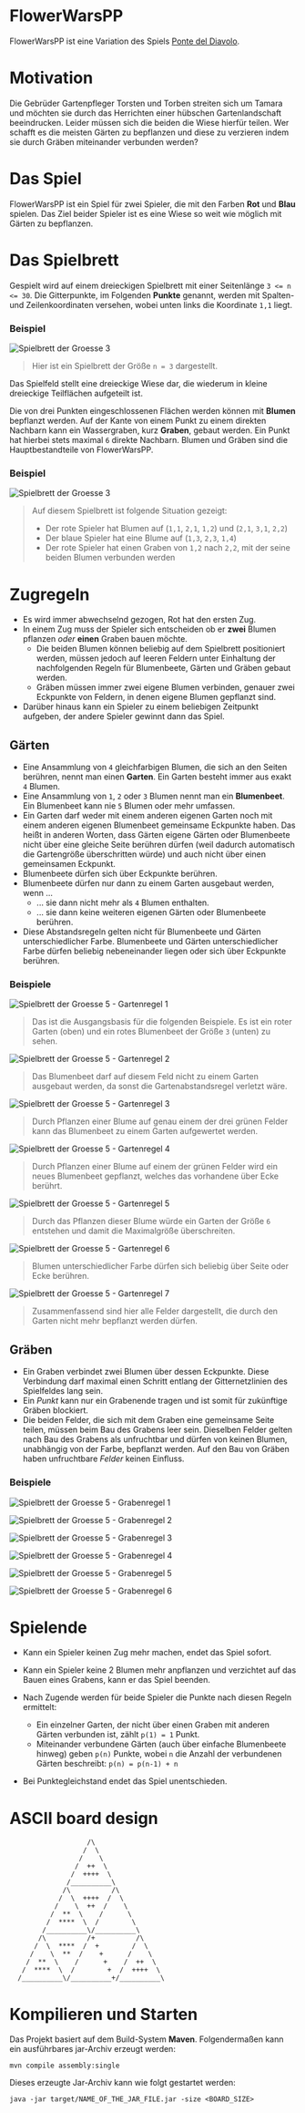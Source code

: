 # FlowerWarsPP
FlowerWarsPP ist eine Variation des Spiels [Ponte del Diavolo](https://www.brettspielnetz.de/spielregeln/ponte+del+diavolo.php).

# Motivation
Die Gebrüder Gartenpfleger Torsten und Torben streiten sich um Tamara und möchten sie durch das Herrichten einer hübschen Gartenlandschaft
beeindrucken. Leider müssen sich die beiden die Wiese hierfür teilen. Wer schafft es die meisten Gärten zu bepflanzen und diese zu
verzieren indem sie durch Gräben miteinander verbunden werden?

# Das Spiel
FlowerWarsPP ist ein Spiel für zwei Spieler, die mit den Farben **Rot** und **Blau** spielen. Das Ziel beider Spieler ist es 
eine Wiese so weit wie möglich mit Gärten zu bepflanzen.

# Das Spielbrett
Gespielt wird auf einem dreieckigen Spielbrett mit einer Seitenlänge `3 <= n <= 30`.
Die Gitterpunkte, im Folgenden **Punkte** genannt, werden mit Spalten- und Zeilenkoordinaten versehen, wobei unten links die 
Koordinate `1,1` liegt. 

### Beispiel
![Spielbrett der Groesse 3](specification/images/board-3-empty.png)
> Hier ist ein Spielbrett der Größe `n = 3` dargestellt.


Das Spielfeld stellt eine dreieckige Wiese dar, die wiederum in kleine dreieckige Teilflächen aufgeteilt ist.

Die von drei Punkten eingeschlossenen Flächen werden können mit **Blumen** bepflanzt werden. Auf der Kante von 
einem Punkt zu einem direkten Nachbarn kann ein Wassergraben, kurz 
**Graben**, gebaut werden. Ein Punkt hat hierbei stets maximal `6` direkte Nachbarn. Blumen und Gräben sind die 
Hauptbestandteile von FlowerWarsPP.

### Beispiel
![Spielbrett der Groesse 3](specification/images/board-3-situation1.png)

> Auf diesem Spielbrett ist folgende Situation gezeigt:
>- Der rote Spieler hat Blumen auf (`1,1`, `2,1`, `1,2`) und (`2,1`, `3,1`, `2,2`)
>- Der blaue Spieler hat eine Blume auf (`1,3`, `2,3`, `1,4`)
>- Der rote Spieler hat einen Graben von `1,2` nach `2,2`, mit der seine beiden Blumen verbunden werden

# Zugregeln
- Es wird immer abwechselnd gezogen, Rot hat den ersten Zug.
- In einem Zug muss der Spieler sich entscheiden ob er **zwei** Blumen pflanzen *oder* **einen** Graben bauen möchte.
    - Die beiden Blumen können beliebig auf dem Spielbrett positioniert werden, müssen jedoch
    auf leeren Feldern unter Einhaltung der nachfolgenden Regeln für Blumenbeete, Gärten und Gräben
    gebaut werden.
    - Gräben müssen immer zwei eigene Blumen verbinden, genauer zwei Eckpunkte von Feldern, in denen eigene Blumen gepflanzt sind.
- Darüber hinaus kann ein Spieler zu einem beliebigen Zeitpunkt aufgeben, der andere Spieler gewinnt dann das Spiel.
    
## Gärten
- Eine Ansammlung von `4` gleichfarbigen Blumen, die sich an den Seiten berühren, nennt man
einen **Garten**. Ein Garten besteht immer aus exakt `4` Blumen.
- Eine Ansammlung von `1`, `2` oder `3` Blumen nennt man ein **Blumenbeet**. Ein Blumenbeet
kann nie `5` Blumen oder mehr umfassen.
- Ein Garten darf weder mit einem anderen eigenen Garten noch mit einem anderen eigenen Blumenbeet
gemeinsame Eckpunkte haben. Das heißt in anderen Worten, dass Gärten eigene Gärten oder Blumenbeete nicht 
über eine gleiche Seite berühren dürfen (weil dadurch automatisch die Gartengröße überschritten würde) und
auch nicht über einen gemeinsamen Eckpunkt.
- Blumenbeete dürfen sich über Eckpunkte berühren.
- Blumenbeete dürfen nur dann zu einem Garten ausgebaut werden, wenn ...
    - ... sie dann nicht mehr als `4` Blumen enthalten.
    - ... sie dann keine weiteren eigenen Gärten oder Blumenbeete berühren.
- Diese Abstandsregeln gelten nicht für Blumenbeete und Gärten unterschiedlicher Farbe. Blumenbeete und Gärten
unterschiedlicher Farbe dürfen beliebig nebeneinander liegen oder sich über Eckpunkte berühren.

### Beispiele
![Spielbrett der Groesse 5 - Gartenregel 1](specification/images/board-5-garden-rule-1.png)
> Das ist die Ausgangsbasis für die folgenden Beispiele. Es ist ein roter Garten (oben) und ein rotes Blumenbeet der
Größe `3` (unten) zu sehen.

![Spielbrett der Groesse 5 - Gartenregel 2](specification/images/board-5-garden-rule-2.png)
> Das Blumenbeet darf auf diesem Feld nicht zu einem Garten ausgebaut werden, da sonst die Gartenabstandsregel verletzt wäre.

![Spielbrett der Groesse 5 - Gartenregel 3](specification/images/board-5-garden-rule-3.png)
> Durch Pflanzen einer Blume auf genau einem der drei grünen Felder kann das Blumenbeet zu einem Garten aufgewertet werden.

![Spielbrett der Groesse 5 - Gartenregel 4](specification/images/board-5-garden-rule-4.png)
> Durch Pflanzen einer Blume auf einem der grünen Felder wird ein neues Blumenbeet gepflanzt, welches das vorhandene über
Ecke berührt.

![Spielbrett der Groesse 5 - Gartenregel 5](specification/images/board-5-garden-rule-5.png)
> Durch das Pflanzen dieser Blume würde ein Garten der Größe `6` entstehen und damit die Maximalgröße überschreiten.

![Spielbrett der Groesse 5 - Gartenregel 6](specification/images/board-5-garden-rule-6.png)
> Blumen unterschiedlicher Farbe dürfen sich beliebig über Seite oder Ecke berühren.

![Spielbrett der Groesse 5 - Gartenregel 7](specification/images/board-5-garden-rule-7.png)
> Zusammenfassend sind hier alle Felder dargestellt, die durch den Garten nicht mehr bepflanzt werden dürfen.

## Gräben
- Ein Graben verbindet zwei Blumen über dessen Eckpunkte. Diese Verbindung darf maximal einen Schritt
entlang der Gitternetzlinien des Spielfeldes lang sein.
- Ein *Punkt* kann nur ein Grabenende tragen und ist somit für zukünftige Gräben blockiert.
- Die beiden Felder, die sich mit dem Graben eine gemeinsame Seite teilen, müssen beim Bau
des Grabens leer sein. Dieselben Felder gelten nach Bau des Grabens als unfruchtbar und dürfen
von keinen Blumen, unabhängig von der Farbe, bepflanzt werden. Auf den Bau von Gräben haben
unfruchtbare *Felder* keinen Einfluss.

### Beispiele
![Spielbrett der Groesse 5 - Grabenregel 1](specification/images/board-5-ditch-rule-1.png)


![Spielbrett der Groesse 5 - Grabenregel 2](specification/images/board-5-ditch-rule-2.png)


![Spielbrett der Groesse 5 - Grabenregel 3](specification/images/board-5-ditch-rule-3.png)


![Spielbrett der Groesse 5 - Grabenregel 4](specification/images/board-5-ditch-rule-4.png)


![Spielbrett der Groesse 5 - Grabenregel 5](specification/images/board-5-ditch-rule-5.png)


![Spielbrett der Groesse 5 - Grabenregel 6](specification/images/board-5-ditch-rule-6.png)


# Spielende
- Kann ein Spieler keinen Zug mehr machen, endet das Spiel sofort.
- Kann ein Spieler keine 2 Blumen mehr anpflanzen und verzichtet auf das Bauen eines Grabens, kann er das Spiel beenden.
- Nach Zugende werden für beide Spieler die Punkte nach diesen Regeln ermittelt:
    - Ein einzelner Garten, der nicht über einen Graben mit anderen Gärten verbunden ist,
    zählt `p(1) = 1` Punkt.
    - Miteinander verbundene Gärten (auch über einfache Blumenbeete hinweg) geben `p(n)` Punkte, wobei `n`
    die Anzahl der verbundenen Gärten beschreibt: `p(n) = p(n-1) + n`
    
- Bei Punktegleichstand endet das Spiel unentschieden.

# ASCII board design
```
                   /\
                  /  \
                 /    \
                /  ++  \
               /  ++++  \
              /__________\
             /\          /\
            /  \  ++++  /  \
           /    \  ++  /    \
          /  **  \    /      \
         /  ****  \  /        \
        /__________\/__________\
       /\          /+          /\
      /  \  ****  /  +        /  \
     /    \  **  /    +      /    \
    /  **  \    /      +    /  ++  \
   /  ****  \  /        +  /  ++++  \
  /__________\/__________+/__________\
```

# Kompilieren und Starten
Das Projekt basiert auf dem Build-System **Maven**. Folgendermaßen kann ein ausführbares jar-Archiv erzeugt werden:
```
mvn compile assembly:single
```
Dieses erzeugte Jar-Archiv kann wie folgt gestartet werden:
```
java -jar target/NAME_OF_THE_JAR_FILE.jar -size <BOARD_SIZE>
```